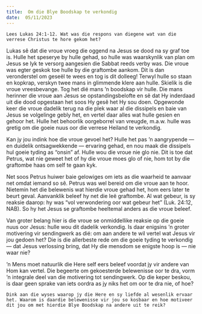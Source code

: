 ```yaml
---
title:  Om die Blye Boodskap te verkondig
date:  05/11/2023
---
```


`Lees Lukas 24:1-12. Wat was die respons van diegene wat van die verrese Christus te hore gekom het?`

Lukas sê dat die vroue vroeg die oggend na Jesus se dood na sy graf toe is. Hulle het speserye by hulle gehad, so hulle was waarskynlik van plan om Jesus se lyk te versorg aangesien die Sabbat reeds verby was. Die vroue was egter geskok toe hulle by die graftombe aankom. Dit is dan veronderstel om geseël te wees en tog is dit dolleeg! Terwyl hulle so staan en kopkrap, verskyn twee mans in glimmende klere aan hulle. Skielik is die vroue vreesbevange. Tog het dié mans ’n boodskap vir hulle. Die mans herinner die vroue aan Jesus se opstandingsbelofte en sê dat Hy inderdaad uit die dood opgestaan het soos Hy gesê het Hy sou doen. Opgewonde keer die vroue dadelik terug na die plek waar al die dissipels en baie van Jesus se volgelinge gebly het, en vertel daar alles wat hulle gesien en gehoor het. Hulle het behoorlik oorgeborrel van vreugde, m.a.w. hulle was gretig om die goeie nuus oor die verrese Heiland te verkondig.

Kan jy jou indink hoe die vroue gevoel het? Hulle het pas ’n aangrypende — en duidelik ontsagwekkende — ervaring gehad, en nou maak die dissipels hul goeie tyding as “onsin” af. Hulle wou die vroue nie glo nie. Dit is toe dat Petrus, wat nie geweet het of hy die vroue moes glo of nie, hom tot by die graftombe haas om self te gaan kyk.

Net soos Petrus huiwer baie gelowiges om iets as die waarheid te aanvaar net omdat iemand so sê. Petrus was wel bereid om die vroue aan te hoor. Nietemin het die belewenis wat hierdie vroue gehad het, hom eers later te beurt geval. Aanvanklik beleef hy net die leë graftombe. Al wat gebeur, is sy reaksie daarop: hy was “vol verwondering oor wat gebeur het” (Luk. 24:12, NAB). So hy het Jesus se graftombe heeltemal anders as die vroue beleef.

Van groter belang hier is die vroue se onmiddellike reaksie op die goeie nuus oor Jesus: hulle wou dit dadelik verkondig. Is daar enigsins ’n groter motivering vir sendingwerk as dié: om aan andere te wil vertel wat Jesus vir jou gedoen het? Die is die allerbeste rede om die goeie tyding te verkondig — dat Jesus verlossing bring, dat Hy die mensdom se enigste hoop is — nie waar nie?

’n Mens moet natuurlik die Here self eers beleef voordat jy vir andere van Hom kan vertel. Die begeerte om gekoesterde belewenisse oor te dra, vorm ’n integrale deel van die motivering tot sendingwerk. Op die keper beskou, is daar geen sprake van iets oordra as jy niks het om oor te dra nie, of hoe?

`Dink aan die wyses waarop jy die Here en sy liefde al wesenlik ervaar het. Waarom is daardie belewenisse vir jou so kosbaar en hoe motiveer dit jou om met hierdie Blye Boodskap na andere uit te reik?`